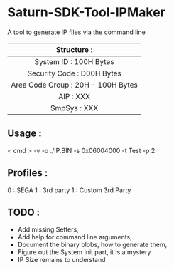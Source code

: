 # Saturn-SDK-Tool-IPMaker
A
tool to generate IP files via the command line

|            Structure :             |
|:----------------------------------:|
|       System ID : 100H Bytes       |
|     Security Code : D00H Bytes     |
| Area Code Group : 20H - 100H Bytes |
|             AIP : XXX              |
|            SmpSys : XXX            |


## Usage : 

< cmd > -v -o ./IP.BIN -s 0x06004000 -t Test -p 2

## Profiles :

0 : SEGA
1 : 3rd party
1 : Custom 3rd Party

## TODO :

* Add missing Setters,
* Add help for command line arguments,
* Document the binary blobs, how to generate them,
* Figure out the System Init part, it is a mystery
* IP Size remains to understand

